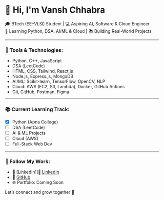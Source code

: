 # 👋 Hi, I'm Vansh Chhabra

🎓 BTech (EE–VLSI) Student | 💻 Aspiring AI, Software & Cloud Engineer  
🚀 Learning Python, DSA, AI/ML & Cloud | 📚 Building Real-World Projects

---

### 🔧 Tools & Technologies:
- Python, C++, JavaScript
- DSA (LeetCode)
- HTML, CSS, Tailwind, React.js
- Node.js, Express.js, MongoDB
- AI/ML: Scikit-learn, TensorFlow, OpenCV, NLP
- Cloud: AWS (EC2, S3, Lambda), Docker, GitHub Actions
- Git, GitHub, Postman, Figma

---

### 📚 Current Learning Track:
- [x] Python (Apna College)
- [ ] DSA (LeetCode)
- [ ] AI & ML Projects
- [ ] Cloud (AWS)
- [ ] Full-Stack Web Dev

---

### 📌 Follow My Work:
- 🔗 [LinkedIn](🔗 [LinkedIn](https://www.linkedin.com/in/vansh-chhabra-959024287)
- 🔗 [GitHub](https://github.com/vanshchhabra-dev)
- 🌐 Portfolio: Coming Soon

Let’s connect and grow together 🚀
